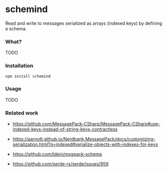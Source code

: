 # schemind
Read and write to messages serialized as arrays (indexed keys) by defining a schema.

### What?
TODO

### Installation

```shell
npm install schemind
```

### Usage
TODO

### Related work
* https://github.com/MessagePack-CSharp/MessagePack-CSharp#use-indexed-keys-instead-of-string-keys-contractless
* https://aarnott.github.io/Nerdbank.MessagePack/docs/customizing-serialization.html?q=indexed#serialize-objects-with-indexes-for-keys


* https://github.com/Idein/msgpack-schema
* https://github.com/serde-rs/serde/issues/959
